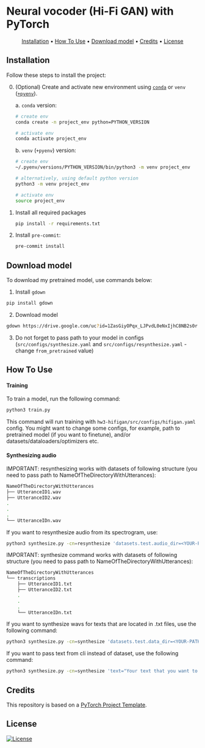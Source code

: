 # Neural vocoder (Hi-Fi GAN) with PyTorch

<p align="center">
  <a href="#installation">Installation</a> •
  <a href="#how-to-use">How To Use</a> •
  <a href="#download-model">Download model</a> •
  <a href="#credits">Credits</a> •
  <a href="#license">License</a>
</p>

## Installation

Follow these steps to install the project:

0. (Optional) Create and activate new environment using [`conda`](https://conda.io/projects/conda/en/latest/user-guide/getting-started.html) or `venv` ([`+pyenv`](https://github.com/pyenv/pyenv)).

   a. `conda` version:

   ```bash
   # create env
   conda create -n project_env python=PYTHON_VERSION

   # activate env
   conda activate project_env
   ```

   b. `venv` (`+pyenv`) version:

   ```bash
   # create env
   ~/.pyenv/versions/PYTHON_VERSION/bin/python3 -m venv project_env

   # alternatively, using default python version
   python3 -m venv project_env

   # activate env
   source project_env
   ```

1. Install all required packages

   ```bash
   pip install -r requirements.txt
   ```

2. Install `pre-commit`:
   ```bash
   pre-commit install
   ```

## Download model

To download my pretrained model, use commands below:

1. Install `gdown`

```bash
pip install gdown
```

2. Download model
```bash
gdown https://drive.google.com/uc?id=1ZasGiyOPqx_LJPvdL0eNxIjhC8NB2s0r
```

3. Do not forget to pass path to your model in configs (`src/configs/synthesize.yaml` and `src/configs/resynthesize.yaml` - change `from_pretrained` value)

## How To Use

#### Training

To train a model, run the following command:

```bash
python3 train.py
```

This command will run training with `hw3-hifigan/src/configs/hifigan.yaml` config.
You might want to change some configs, for example, path to pretrained model (if you want to finetune), and/or datasets/dataloaders/optimizers etc.


#### Synthesizing audio

IMPORTANT: resynthesizing works with datasets of following structure (you need to pass path to NameOfTheDirectoryWithUtterances):

```bash
NameOfTheDirectoryWithUtterances
├── UtteranceID1.wav
├── UtteranceID2.wav
.
.
.
└── UtteranceIDn.wav
```

If you want to resynthesize audio from its spectrogram, use:
```bash
python3 synthesize.py -cn=resynthesize 'datasets.test.audio_dir=<YOUR-PATH-TO-DIR-WITH-ORIGINAL-WAVS>' 'inferencer.save_path=<YOUR-OUTPUT-PATH>'
```

IMPORTANT: synthesize command works with datasets of following structure (you need to pass path to NameOfTheDirectoryWithUtterances):

```bash
NameOfTheDirectoryWithUtterances
└── transcriptions
    ├── UtteranceID1.txt
    ├── UtteranceID2.txt
    .
    .
    .
    └── UtteranceIDn.txt
```

If you want to synthesize wavs for texts that are located in .txt files, use the following command:
```bash
python3 synthesize.py -cn=synthesize 'datasets.test.data_dir=<YOUR-PATH-TO-DIR-WITH-TXT-FILES>' 'inferencer.save_path=<YOUR-OUTPUT-PATH>'
```

If you want to pass text from cli instead of dataset, use the following command:
```bash
python3 synthesize.py -cn=synthesize 'text="Your text that you want to synthesize here."' 'inferencer.save_path=<YOUR-OUTPUT-PATH>'
```

## Credits

This repository is based on a [PyTorch Project Template](https://github.com/Blinorot/pytorch_project_template).

## License

[![License](https://img.shields.io/badge/license-MIT-blue.svg)](/LICENSE)
